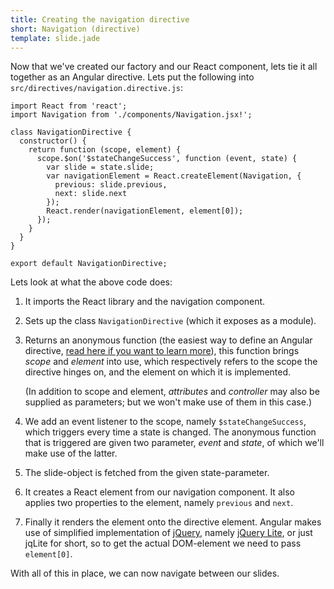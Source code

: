 ```yaml
---
title: Creating the navigation directive
short: Navigation (directive)
template: slide.jade
---
```


Now that we've created our factory and our React component, lets tie it all together as an Angular directive. Lets put the following into ```src/directives/navigation.directive.js```:

    import React from 'react';
    import Navigation from './components/Navigation.jsx!';

    class NavigationDirective {
      constructor() {
        return function (scope, element) {
          scope.$on('$stateChangeSuccess', function (event, state) {
            var slide = state.slide;
            var navigationElement = React.createElement(Navigation, {
              previous: slide.previous,
              next: slide.next
            });
            React.render(navigationElement, element[0]);
          });
        }
      }
    }

    export default NavigationDirective;

Lets look at what the above code does:

1.  It imports the React library and the navigation component.
2.  Sets up the class ```NavigationDirective``` (which it exposes as a module).
3.  Returns an anonymous function (the easiest way to define an Angular directive, [read here if you want to learn more](https://docs.angularjs.org/guide/directive)), this function brings _scope_ and _element_ into use, which respectively refers to the scope the directive hinges on, and the element on which it is implemented.

    (In addition to scope and element, _attributes_ and _controller_ may also be supplied as parameters; but we won't make use of them in this case.)
4.  We add an event listener to the scope, namely ```$stateChangeSuccess```, which triggers every time a state is changed. The anonymous function that is triggered are given two parameter, _event_ and _state_, of which we'll make use of the latter.
5.  The slide-object is fetched from the given state-parameter.
6.  It creates a React element from our navigation component. It also applies two properties to the element, namely ```previous``` and ```next```.
7.  Finally it renders the element onto the directive element. Angular makes use of simplified implementation of [jQuery](http://jquery.com/), namely [jQuery Lite](https://docs.angularjs.org/api/ng/function/angular.element), or just jqLite for short, so to get the actual DOM-element we need to pass ```element[0]```.

With all of this in place, we can now navigate between our slides.